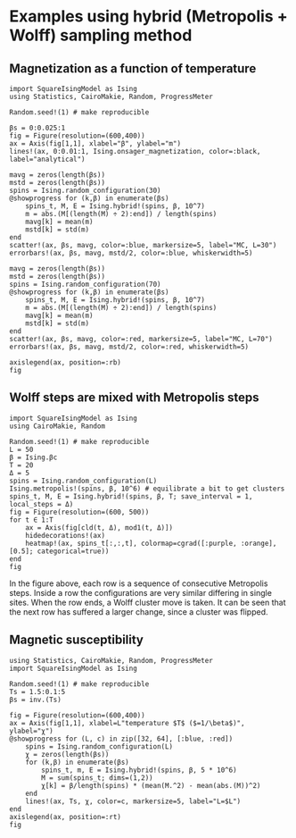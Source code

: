 # Examples using hybrid (Metropolis + Wolff) sampling method


## Magnetization as a function of temperature

```@example
import SquareIsingModel as Ising
using Statistics, CairoMakie, Random, ProgressMeter

Random.seed!(1) # make reproducible

βs = 0:0.025:1
fig = Figure(resolution=(600,400))
ax = Axis(fig[1,1], xlabel="β", ylabel="m")
lines!(ax, 0:0.01:1, Ising.onsager_magnetization, color=:black, label="analytical")

mavg = zeros(length(βs))
mstd = zeros(length(βs))
spins = Ising.random_configuration(30)
@showprogress for (k,β) in enumerate(βs)
    spins_t, M, E = Ising.hybrid!(spins, β, 10^7)
    m = abs.(M[(length(M) ÷ 2):end]) / length(spins)
    mavg[k] = mean(m)
    mstd[k] = std(m)
end
scatter!(ax, βs, mavg, color=:blue, markersize=5, label="MC, L=30")
errorbars!(ax, βs, mavg, mstd/2, color=:blue, whiskerwidth=5)

mavg = zeros(length(βs))
mstd = zeros(length(βs))
spins = Ising.random_configuration(70)
@showprogress for (k,β) in enumerate(βs)
    spins_t, M, E = Ising.hybrid!(spins, β, 10^7)
    m = abs.(M[(length(M) ÷ 2):end]) / length(spins)
    mavg[k] = mean(m)
    mstd[k] = std(m)
end
scatter!(ax, βs, mavg, color=:red, markersize=5, label="MC, L=70")
errorbars!(ax, βs, mavg, mstd/2, color=:red, whiskerwidth=5)

axislegend(ax, position=:rb)
fig
```


## Wolff steps are mixed with Metropolis steps

```@example
import SquareIsingModel as Ising
using CairoMakie, Random

Random.seed!(1) # make reproducible
L = 50
β = Ising.βc
T = 20
Δ = 5
spins = Ising.random_configuration(L)
Ising.metropolis!(spins, β, 10^6) # equilibrate a bit to get clusters
spins_t, M, E = Ising.hybrid!(spins, β, T; save_interval = 1, local_steps = Δ)
fig = Figure(resolution=(600, 500))
for t ∈ 1:T
    ax = Axis(fig[cld(t, Δ), mod1(t, Δ)])
    hidedecorations!(ax)
    heatmap!(ax, spins_t[:,:,t], colormap=cgrad([:purple, :orange], [0.5]; categorical=true))
end
fig
```

In the figure above, each row is a sequence of consecutive Metropolis steps.
Inside a row the configurations are very similar differing in single sites.
When the row ends, a Wolff cluster move is taken.
It can be seen that the next row has suffered a larger change, since a cluster was flipped.


## Magnetic susceptibility

```@example
using Statistics, CairoMakie, Random, ProgressMeter
import SquareIsingModel as Ising

Random.seed!(1) # make reproducible
Ts = 1.5:0.1:5
βs = inv.(Ts)

fig = Figure(resolution=(600,400))
ax = Axis(fig[1,1], xlabel=L"temperature $T$ ($=1/\beta$)", ylabel="χ")
@showprogress for (L, c) in zip([32, 64], [:blue, :red])
    spins = Ising.random_configuration(L)
    χ = zeros(length(βs))
    for (k,β) in enumerate(βs)
        spins_t, m, E = Ising.hybrid!(spins, β, 5 * 10^6)
        M = sum(spins_t; dims=(1,2))
        χ[k] = β/length(spins) * (mean(M.^2) - mean(abs.(M))^2)
    end
    lines!(ax, Ts, χ, color=c, markersize=5, label="L=$L")
end
axislegend(ax, position=:rt)
fig
```
